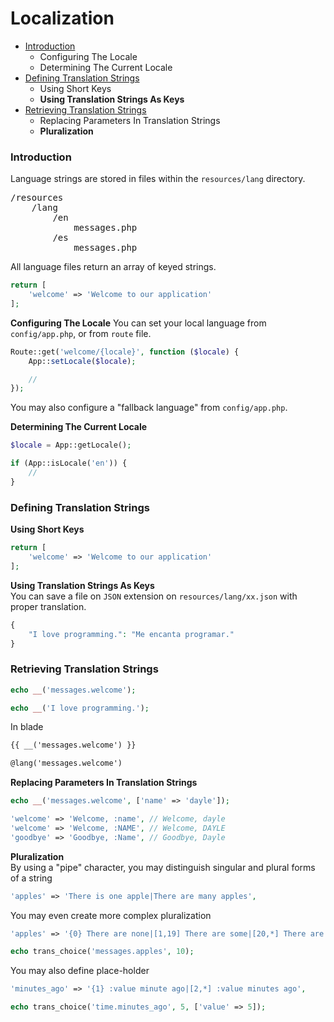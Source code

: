 # Localization

* [Introduction](#introduction)
    * Configuring The Locale
    * Determining The Current Locale
* [Defining Translation Strings](#defining-translation-strings)
    * Using Short Keys
    * **Using Translation Strings As Keys**
* [Retrieving Translation Strings](#retrieving-translation-strings)
    * Replacing Parameters In Translation Strings
    * **Pluralization**

### Introduction
Language strings are stored in files within the <code>resources/lang</code> directory.

<pre>
/resources
    /lang
        /en
            messages.php
        /es
            messages.php
</pre>

All language files return an array of keyed strings.
```php
return [
    'welcome' => 'Welcome to our application'
];
```
**Configuring The Locale**
You can set your local language from <code>config/app.php</code>, or from <code>route</code> file.
```php
Route::get('welcome/{locale}', function ($locale) {
    App::setLocale($locale);

    //
});
```
You may also configure a "fallback language" from <code>config/app.php</code>.

**Determining The Current Locale**
```php
$locale = App::getLocale();

if (App::isLocale('en')) {
    //
}
```

### Defining Translation Strings
**Using Short Keys**
```php
return [
    'welcome' => 'Welcome to our application'
];
```
**Using Translation Strings As Keys** <br>
You can save a file on <code>JSON</code> extension on <code>resources/lang/xx.json</code> with proper translation.
```php
{
    "I love programming.": "Me encanta programar."
}
```

### Retrieving Translation Strings
```php
echo __('messages.welcome');

echo __('I love programming.');
```
In blade
```html
{{ __('messages.welcome') }}

@lang('messages.welcome')
```
**Replacing Parameters In Translation Strings**
```php
echo __('messages.welcome', ['name' => 'dayle']);

'welcome' => 'Welcome, :name', // Welcome, dayle
'welcome' => 'Welcome, :NAME', // Welcome, DAYLE
'goodbye' => 'Goodbye, :Name', // Goodbye, Dayle
```
**Pluralization** <br>
By using a "pipe" character, you may distinguish singular and plural forms of a string
```php
'apples' => 'There is one apple|There are many apples',
```
You may even create more complex pluralization
```php
'apples' => '{0} There are none|[1,19] There are some|[20,*] There are many',

echo trans_choice('messages.apples', 10);
```
You may also define place-holder
```php
'minutes_ago' => '{1} :value minute ago|[2,*] :value minutes ago',

echo trans_choice('time.minutes_ago', 5, ['value' => 5]);
```
